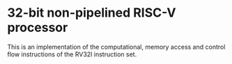 # 32-bit non-pipelined RISC-V processor

This is an implementation of the computational, memory access and control flow instructions of the RV32I instruction set. 
